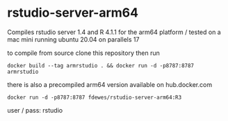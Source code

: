 # rstudio-server-arm64
Compiles rstudio server 1.4 and R 4.1.1 for the arm64 platform / tested on a mac mini running ubuntu 20.04 on parallels 17

to compile from source clone this repository then run

    docker build --tag armrstudio . && docker run -d -p8787:8787 armrstudio

there is also a precompiled arm64 version available on hub.docker.com
  
    docker run -d -p8787:8787 fdewes/rstudio-server-arm64:R3

user / pass: rstudio
